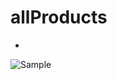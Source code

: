 # allProducts
 
-


![Sample](https://user-images.githubusercontent.com/33677898/47372227-2f355000-d69e-11e8-8da3-2f7f9eed83f9.png)


